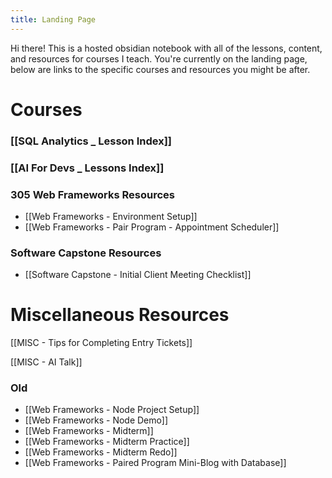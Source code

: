 ```yaml
---
title: Landing Page
---
```

Hi there! This is a hosted obsidian notebook with all of the lessons, content, and resources for courses I teach. You're currently on the landing page, below are links to the specific courses and resources you might be after.

# Courses

### [[SQL Analytics _ Lesson Index]]

### [[AI For Devs _ Lessons Index]]

### 305 Web Frameworks Resources
- [[Web Frameworks - Environment Setup]]
- [[Web Frameworks - Pair Program - Appointment Scheduler]]


### Software Capstone Resources
- [[Software Capstone - Initial Client Meeting Checklist]]

# Miscellaneous Resources

[[MISC - Tips for Completing Entry Tickets]]

[[MISC - AI Talk]]


### Old

- [[Web Frameworks - Node Project Setup]]
- [[Web Frameworks - Node Demo]]
- [[Web Frameworks - Midterm]]
- [[Web Frameworks - Midterm Practice]]
- [[Web Frameworks - Midterm Redo]]
- [[Web Frameworks - Paired Program Mini-Blog with Database]]

